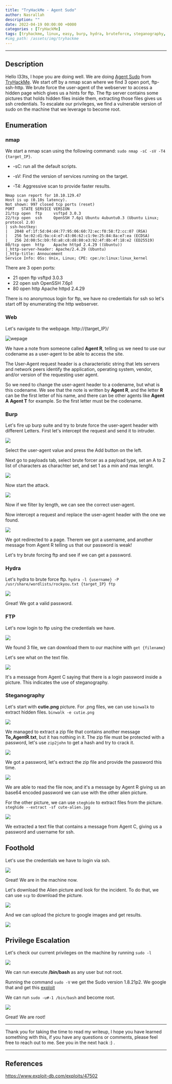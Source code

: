 ```yaml
---
title: "TryHackMe - Agent Sudo"
author: Nasrallah
description: ""
date: 2022-04-19 00:00:00 +0000
categories : [TryHackMe]
tags: [tryhackme, linux, easy, burp, hydra, bruteforce, steganography, cracking, john]
#img_path: /assets/img/tryhackme
---
```


<div align="center"> <script src="https://tryhackme.com/badge/367641"></script> </div>

---


## **Description**

Hello l33ts, I hope you are doing well. We are doing [Agent Sudo](https://tryhackme.com/room/agentsudoctf) from [TryHackMe](https://tryhackme.com). We start off by a nmap scan where we find 3 open port, ftp-ssh-http. We brute force the user-agent of the webserver to access a hidden page which gives us a hints for ftp. The ftp server contains some pictures that holds hidden files inside them, extracting those files gives us ssh credentials. To escalate our privileges, we find a vulnerable version of sudo on the machine that we leverage to become root.

## **Enumeration**

### nmap

We start a nmap scan using the following command: `sudo nmap -sC -sV -T4 {target_IP}`.

- -sC: run all the default scripts.

- -sV: Find the version of services running on the target.

- -T4: Aggressive scan to provide faster results.

```Terminal
Nmap scan report for 10.10.129.47
Host is up (0.10s latency).
Not shown: 997 closed tcp ports (reset)
PORT   STATE SERVICE VERSION
21/tcp open  ftp     vsftpd 3.0.3
22/tcp open  ssh     OpenSSH 7.6p1 Ubuntu 4ubuntu0.3 (Ubuntu Linux; protocol 2.0)
| ssh-hostkey: 
|   2048 ef:1f:5d:04:d4:77:95:06:60:72:ec:f0:58:f2:cc:07 (RSA)
|   256 5e:02:d1:9a:c4:e7:43:06:62:c1:9e:25:84:8a:e7:ea (ECDSA)
|_  256 2d:00:5c:b9:fd:a8:c8:d8:80:e3:92:4f:8b:4f:18:e2 (ED25519)
80/tcp open  http    Apache httpd 2.4.29 ((Ubuntu))
|_http-server-header: Apache/2.4.29 (Ubuntu)
|_http-title: Annoucement
Service Info: OSs: Unix, Linux; CPE: cpe:/o:linux:linux_kernel
```

There are 3 open ports:

 - 21 open  ftp  vsftpd 3.0.3
 - 22 open  ssh  OpenSSH 7.6p1
 - 80 open  http Apache httpd 2.4.29

There is no anonymous login for ftp, we have no credentials for ssh so let's start off by enumerating the http webserver.

### Web

Let's navigate to the webpage. http://{target_IP}/

![wepage](/assets/img/tryhackme/agentsudo/1.png)

We have a note from someone called **Agent R**, telling us we need to use our codename as a user-agent to be able to access the site.

The User-Agent request header is a characteristic string that lets servers and network peers identify the application, operating system, vendor, and/or version of the requesting user agent.

So we need to change the user-agent header to a codename, but what is this codename. We see that the note is written by **Agent R**, and the letter **R** can be the first letter of his name, and there can be other agents like **Agent A** **Agent T** for example. So the first letter must be the codename.

### Burp

Let's fire up burp suite and try to brute force the user-agent header with different Letters. First let's intercept the request and send it to intruder.

![](/assets/img/tryhackme/agentsudo/2.png)

Select the user-agent value and press the Add button on the left.

Next go to payloads tab, select brute forcer as a payload type, set an A to Z list of characters as charachter set, and set 1 as a min and max lenght.

![](/assets/img/tryhackme/agentsudo/3.png)

Now start the attack.

![](/assets/img/tryhackme/agentsudo/4.png)

Now if we filter by length, we can see the correct user-agent.

Now intercept a request and replace the user-agent header with the one we found.

![](/assets/img/tryhackme/agentsudo/5.png)

We got redirected to a page. Therem we got a username, and another message from Agent R telling us that our password is weak!

Let's try brute forcing ftp and see if we can get a password.

### Hydra

Let's hydra to brute force ftp. `hydra -l {username} -P /usr/share/wordlists/rockyou.txt {target_IP} ftp`

![](/assets/img/tryhackme/agentsudo/6.png)

Great! We got a valid password.

### FTP

Let's now login to ftp using the credentials we have.

![](/assets/img/tryhackme/agentsudo/7.png)

We found 3 file, we can download them to our machine with `get {filename}`

Let's see what on the text file.

![](/assets/img/tryhackme/agentsudo/8.png)

It's a message from Agent C saying that there is a login password inside a picture. This indicates the use of steganography.

### Steganography

Let's start with **cutie.png** picture. For .png files, we can use `binwalk` to extract hidden files. `binwalk -e cutie.png`

![](/assets/img/tryhackme/agentsudo/9.png)

We managed to extract a zip file that contains another message **To_AgentR.txt**, but it has nothing in it. The zip file must be protected with a password, let's use `zip2john` to get a hash and try to crack it.

![](/assets/img/tryhackme/agentsudo/10.png)

We got a password, let's extract the zip file and provide the password this time.

![](/assets/img/tryhackme/agentsudo/11.png)

We are able to read the file now, and it's a message by Agent R giving us an base64 encoded password we can use with the other alien picture.

For the other picture, we can use `steghide` to extract files from the picture. `steghide --extract -sf cute-alien.jpg`

![](/assets/img/tryhackme/agentsudo/12.png)

We extracted a text file that contains a message from Agent C, giving us a password and username for ssh.


## **Foothold**

Let's use the credentials we have to login via ssh.

![](/assets/img/tryhackme/agentsudo/13.png)

Great! We are in the machine now.

Let's download the Alien picture and look for the incident. To do that, we can use `scp` to download the picture.

![](/assets/img/tryhackme/agentsudo/14.png)

And we can upload the picture to google images and get results.

![](/assets/img/tryhackme/agentsudo/15.png)


## **Privilege Escalation**

Let's check our current privileges on the machine by running `sudo -l`

![](/assets/img/tryhackme/agentsudo/16.png)

We can run execute **/bin/bash** as any user but not root.

Running the command `sudo -V` we get the Sudo version 1.8.21p2. We google that and get this [exploit](https://www.exploit-db.com/exploits/47502)

We can run `sudo -u#-1 /bin/bash` and become root.

![](/assets/img/tryhackme/agentsudo/17.png)

Great! We are root!

---

Thank you for taking the time to read my writeup, I hope you have learned something with this, if you have any questions or comments, please feel free to reach out to me. See you in the next hack :) .

---

## References

https://www.exploit-db.com/exploits/47502
